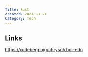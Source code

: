 ```yaml
---
Title: Rust
created: 2024-11-21
Category: Tech
---
```


## Links

https://codeberg.org/chrysn/cbor-edn
